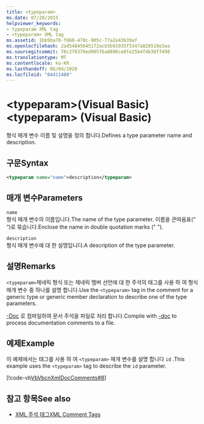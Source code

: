 ```yaml
---
title: <typeparam>
ms.date: 07/20/2015
helpviewer_keywords:
- typeparam XML tag
- <typeparam> XML tag
ms.assetid: 1bb5ba78-f060-478c-905c-77a2e43639af
ms.openlocfilehash: 2ad54845645172acb5b91935f5347a828510e3aa
ms.sourcegitcommit: f8c270376ed905f6a8896ce0fe25b4f4b38ff498
ms.translationtype: MT
ms.contentlocale: ko-KR
ms.lasthandoff: 06/04/2020
ms.locfileid: "84411488"
---
```

# <a name="typeparam-visual-basic"></a><span data-ttu-id="f164c-101">\<typeparam>(Visual Basic)</span><span class="sxs-lookup"><span data-stu-id="f164c-101">\<typeparam> (Visual Basic)</span></span>
<span data-ttu-id="f164c-102">형식 매개 변수 이름 및 설명을 정의 합니다.</span><span class="sxs-lookup"><span data-stu-id="f164c-102">Defines a type parameter name and description.</span></span>  
  
## <a name="syntax"></a><span data-ttu-id="f164c-103">구문</span><span class="sxs-lookup"><span data-stu-id="f164c-103">Syntax</span></span>  
  
```xml  
<typeparam name="name">description</typeparam>  
```  
  
## <a name="parameters"></a><span data-ttu-id="f164c-104">매개 변수</span><span class="sxs-lookup"><span data-stu-id="f164c-104">Parameters</span></span>  
 `name`  
 <span data-ttu-id="f164c-105">형식 매개 변수의 이름입니다.</span><span class="sxs-lookup"><span data-stu-id="f164c-105">The name of the type parameter.</span></span> <span data-ttu-id="f164c-106">이름을 큰따옴표(“ ”)로 묶습니다.</span><span class="sxs-lookup"><span data-stu-id="f164c-106">Enclose the name in double quotation marks (" ").</span></span>  
  
 `description`  
 <span data-ttu-id="f164c-107">형식 매개 변수에 대 한 설명입니다.</span><span class="sxs-lookup"><span data-stu-id="f164c-107">A description of the type parameter.</span></span>  
  
## <a name="remarks"></a><span data-ttu-id="f164c-108">설명</span><span class="sxs-lookup"><span data-stu-id="f164c-108">Remarks</span></span>  
 <span data-ttu-id="f164c-109">`<typeparam>`제네릭 형식 또는 제네릭 멤버 선언에 대 한 주석의 태그를 사용 하 여 형식 매개 변수 중 하나를 설명 합니다.</span><span class="sxs-lookup"><span data-stu-id="f164c-109">Use the `<typeparam>` tag in the comment for a generic type or generic member declaration to describe one of the type parameters.</span></span>  
  
 <span data-ttu-id="f164c-110">[-Doc](../../reference/command-line-compiler/doc.md) 로 컴파일하여 문서 주석을 파일로 처리 합니다.</span><span class="sxs-lookup"><span data-stu-id="f164c-110">Compile with [-doc](../../reference/command-line-compiler/doc.md) to process documentation comments to a file.</span></span>  
  
## <a name="example"></a><span data-ttu-id="f164c-111">예제</span><span class="sxs-lookup"><span data-stu-id="f164c-111">Example</span></span>  
 <span data-ttu-id="f164c-112">이 예제에서는 태그를 사용 하 여 `<typeparam>` 매개 변수를 설명 합니다 `id` .</span><span class="sxs-lookup"><span data-stu-id="f164c-112">This example uses the `<typeparam>` tag to describe the `id` parameter.</span></span>  
  
 [!code-vb[VbVbcnXmlDocComments#8](~/samples/snippets/visualbasic/VS_Snippets_VBCSharp/VbVbcnXmlDocComments/VB/Class1.vb#8)]  
  
## <a name="see-also"></a><span data-ttu-id="f164c-113">참고 항목</span><span class="sxs-lookup"><span data-stu-id="f164c-113">See also</span></span>

- [<span data-ttu-id="f164c-114">XML 주석 태그</span><span class="sxs-lookup"><span data-stu-id="f164c-114">XML Comment Tags</span></span>](index.md)

